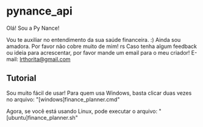 # pynance_api
Olá! Sou a Py Nance!

Vou te auxiliar no entendimento da sua saúde financeira. :)
Ainda sou amadora. Por favor não cobre muito de mim! rs
Caso tenha algum feedback ou ideia para acrescentar, por favor mande um email para o meu criador!
E-mail: lrthorita@gmail.com

## Tutorial
Sou muito fácil de usar!
Para quem usa Windows, basta clicar duas vezes no arquivo:
  "[windows]finance_planner.cmd"

Agora, se você está usando Linux, pode executar o arquivo:
  "[ubuntu]finance_planner.sh"
